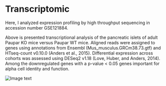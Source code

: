 # Transcriptomic

Here, I analyzed  expression profiling by high throughput sequencing in accession number GSE121884. 

Above is presented transcriptional analysis of the pancreatic islets of adult Paupar KO mice versus Paupar WT mice.
Aligned reads were assigned to genes using annotations from Ensembl (Mus_musculus.GRCm38.73.gtf) and HTseq-count v0.10.0 (Anders et al., 2015). Differential expression across cohorts was assessed using DESeq2 v1.18 (Love, Huber, and Anders, 2014). Among the downregulated genes with a p-value < 0.05 genes important for alpha cell identity and function.

![Image text](https://raw.github.com/yliasolom/Transcriptomic/MUS.webp)

